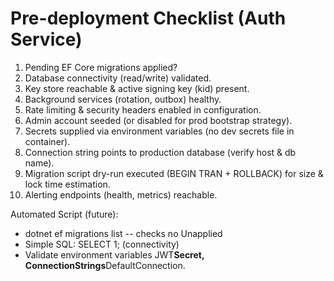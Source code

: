 # Pre-deployment Checklist (Auth Service)

1. Pending EF Core migrations applied?
2. Database connectivity (read/write) validated.
3. Key store reachable & active signing key (kid) present.
4. Background services (rotation, outbox) healthy.
5. Rate limiting & security headers enabled in configuration.
6. Admin account seeded (or disabled for prod bootstrap strategy).
7. Secrets supplied via environment variables (no dev secrets file in container).
8. Connection string points to production database (verify host & db name).
9. Migration script dry-run executed (BEGIN TRAN + ROLLBACK) for size & lock time estimation.
10. Alerting endpoints (health, metrics) reachable.

Automated Script (future):

- dotnet ef migrations list -- checks no Unapplied
- Simple SQL: SELECT 1; (connectivity)
- Validate environment variables JWT**Secret, ConnectionStrings**DefaultConnection.
